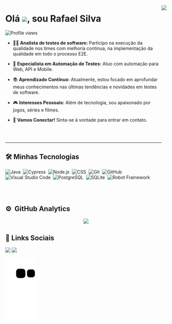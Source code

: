 <img align="right" height="590cm"
src="https://raw.githubusercontent.com/gist/RafaelJrS/52f89361c6836344284ccba97ccf41af/raw/8a7518faab9ff41610f9a138ca7abe2d2b6ff707/gitprofilecard.svg"/>
<h1 align="left">Olá <img src="https://raw.githubusercontent.com/kaueMarques/kaueMarques/master/hi.gif" width="30px">, sou Rafael Silva</h1>
<p align="left"> <img src="https://komarev.com/ghpvc/?username=RafaelJSilva&color=yellow" alt="Profile views" /> </p>

- ✍🏽 **Analista de testes de software:** Participo na execução da qualidade nos times com melhoria continua, na implementação da qualidade em todo o processo E2E.

- 👋 **Especialista em Automação de Testes:** Atuo com automação para Web, API e Mobile.

- 📚 **Aprendizado Contínuo:** Atualmente, estou focado em aprofundar meus conhecimentos nas últimas tendências e novidades em testes de software.

- 🎮 **Interesses Pessoais:** Além de tecnologia, sou apaixonado por jogos, séries e filmes.

- 💬 **Vamos Conectar!** Sinta-se à vontade para entrar em contato.

<br><br>

---

## 🛠 Minhas Tecnologias

![Java](https://img.shields.io/badge/-Java-05122A?style=flat&logo=java)&nbsp;
![Cypress](https://img.shields.io/badge/-cypress-05122A?style=flat&logo=java)&nbsp;
![Node.js](https://img.shields.io/badge/-Node.js-05122A?style=flat&logo=node.js)&nbsp;
![CSS](https://img.shields.io/badge/-CSS-05122A?style=flat&logo=CSS3&logoColor=1572B6)&nbsp;
![Git](https://img.shields.io/badge/-Git-05122A?style=flat&logo=git)&nbsp;
![GitHub](https://img.shields.io/badge/-GitHub-05122A?style=flat&logo=github)&nbsp;
![Visual Studio Code](https://img.shields.io/badge/-Visual%20Studio%20Code-05122A?style=flat&logo=visual-studio-code&logoColor=007ACC)&nbsp;
![PostgreSQL](https://img.shields.io/badge/-PostgreSQL-05122A?style=flat&logo=postgresql)&nbsp;
![SQLite](https://img.shields.io/badge/-SQLite-05122A?style=flat&logo=sqlite)&nbsp;
![Robot Framework](https://img.shields.io/badge/-Robot-05122A?style=flat&logo=robot-framework)&nbsp;


<br><br>

## ⚙️ &nbsp;GitHub Analytics

<div align="center">
  <a href="https://github.com/RafaelJrS">
   <img height="180em" src="https://github-readme-stats.vercel.app/api?username=RafaelJSilva&show_icons=true&theme=tokyonight&include_all_commits=true"/></a>
  </a>
</div>
 
## 📱 Links Sociais

<div> 
<a href = "mailto:silvarafaeljr@gmail.com"><img src="https://img.shields.io/badge/-Gmail-%23333?style=for-the-badge&logo=gmail&logoColor=white" target="_blank"></a>
<a href="https://www.linkedin.com/in/rafael-junio-da-silva" target="_blank"><img src="https://img.shields.io/badge/-LinkedIn-%230077B5?style=for-the-badge&logo=linkedin&logoColor=white" target="_blank"></a>
</div>

![Snake animation](https://github.com/rafaeljrs/rafaeljrs/blob/output/github-contribution-grid-snake.svg)

<!---
RafaelJrS/RafaelJrS is a ✨ special ✨ repository because its `README.md` (this file) appears on your GitHub profile.
You can click the Preview link to take a look at your changes.
--->
